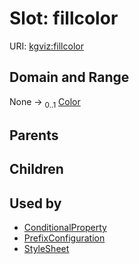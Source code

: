 
# Slot: fillcolor




URI: [kgviz:fillcolor](https://w3id.org/kgviz/fillcolor)


## Domain and Range

None &#8594;  <sub>0..1</sub> [Color](types/Color.md)

## Parents


## Children


## Used by

 * [ConditionalProperty](ConditionalProperty.md)
 * [PrefixConfiguration](PrefixConfiguration.md)
 * [StyleSheet](StyleSheet.md)
